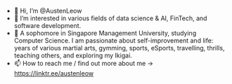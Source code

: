 - 👋 Hi, I’m @AustenLeow
- 👀 I’m interested in various fields of data science & AI, FinTech, and software development.
- 🌱 A sophomore in Singapore Management University, studying Computer Science. I am passionate about self-improvement and life: years of various martial arts, gymming, sports, eSports, travelling, thrills, teaching others, and exploring my Ikigai. 
- 📫 How to reach me / find out more about me -> https://linktr.ee/austenleow
